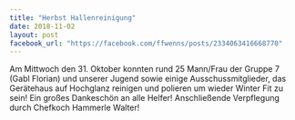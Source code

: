 ```yaml
---
title: "Herbst Hallenreinigung"
date: 2018-11-02
layout: post
facebook_url: "https://facebook.com/ffwenns/posts/2334063416668770"
---
```


Am Mittwoch den 31. Oktober konnten rund 25 Mann/Frau der Gruppe 7 (Gabl Florian) und unserer Jugend sowie einige Ausschussmitglieder, das Gerätehaus auf Hochglanz reinigen und polieren um wieder Winter Fit zu sein!
Ein großes Dankeschön an alle Helfer! 
Anschließende Verpflegung durch Chefkoch Hammerle Walter!